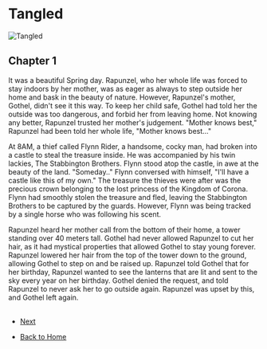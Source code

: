 # Tangled

![Tangled](https://ohmy.disney.com/wp-content/uploads/2013/07/Tangled-Header.jpg)

## Chapter 1


It was a beautiful Spring day. Rapunzel, who her whole life was forced to stay indoors by her mother, was as eager as always to step outside her home and bask in the beauty of nature. However, Rapunzel's mother, Gothel,  didn't see it this way. To keep her child safe, Gothel had told her the outside was too dangerous, and forbid her from leaving home. Not knowing any better, Rapunzel trusted her mother's judgement. "Mother knows best," Rapunzel had been told her whole life, "Mother knows best..."

At 8AM, a thief called Flynn Rider, a handsome, cocky man, had broken into a castle to steal the treasure inside. He was accompanied by his twin lackies, The Stabbington Brothers. Flynn stood atop the castle, in awe at the beauty of the land. "Someday.." Flynn conversed with himself, "I'll have a castle like this of my own." The treasure the thieves were after was the precious crown belonging to the lost princess of the Kingdom of Corona. Flynn had smoothly stolen the treasure and fled, leaving the Stabbington Brothers to be captured by the guards. However, Flynn was being tracked by a single horse who was following his scent.

Rapunzel heard her mother call from the bottom of their home, a tower standing over 40 meters tall. Gothel had never allowed Rapunzel to cut her hair, as it had mystical properties that allowed Gothel to stay young forever. Rapunzel lowered her hair from the top of the tower down to the ground, allowing Gothel to step on and be raised up. Rapunzel told Gothel that for her birthday, Rapunzel wanted to see the lanterns that are lit and sent to the sky every year on her birthday. Gothel denied the request, and told Rapunzel to never ask her to go outside again. Rapunzel was upset by this, and Gothel left again.<br><br>

* [Next](Chapter02.md)

* [Back to Home](https://b00096684.github.io/github-story-2019/)